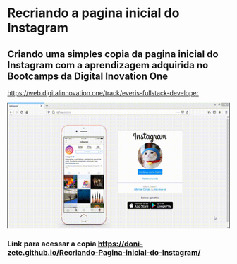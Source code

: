 # Recriando a pagina inicial do Instagram
 ## Criando uma simples copia da pagina inicial do Instagram com a aprendizagem adquirida no Bootcamps da Digital Inovation One
 https://web.digitalinnovation.one/track/everis-fullstack-developer


![Pagina Inicial Instagram](https://github.com/Doni-zete/Recriando-Pagina-inicial-do-Instagram/blob/main/Pagina%20inicial%20do%20Instagram.gif)

### Link para acessar a copia https://doni-zete.github.io/Recriando-Pagina-inicial-do-Instagram/
